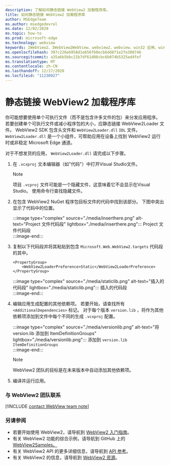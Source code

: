 ```yaml
---
description: 了解如何静态链接 WebView2 加载程序库。
title: 如何静态链接 WebView2 加载程序库
author: MSEdgeTeam
ms.author: msedgedevrel
ms.date: 12/02/2020
ms.topic: how-to
ms.prod: microsoft-edge
ms.technology: webview
keywords: IWebView2、IWebView2WebView、webview2、webview、win32 应用、win32、edge、ICoreWebView2、ICoreWebView2Host、浏览器控件、边缘 html
ms.openlocfilehash: 397c226eb958d1e656fb0ecb6dd8f1e2fe300746
ms.sourcegitcommit: a35a6b5bbc21b7df61d08cbc6b074b5325ad4fef
ms.translationtype: MT
ms.contentlocale: zh-CN
ms.lasthandoff: 12/17/2020
ms.locfileid: "11230927"
---
```

# 静态链接 WebView2 加载程序库  

你可能想要使用单个可执行文件（而不是包含许多文件的包）来分发应用程序。 若要创建单个可执行文件或减小程序包的大小，应静态链接 WebView2Loader 文件。 WebView2 SDK 包含头文件和 `WebView2Loader.dll` `IDL` 文件。 `WebView2Loader.dll` 是一个小组件，可帮助应用在设备上找到 WebView2 运行时或非稳定 Microsoft Edge 通道。  

对于不想发货的应用， `WebView2Loader.dll` 请完成以下步骤。  

1.  在 `.vcxproj` 文本编辑器（如"代码"）中打开Visual Studio文件。  
    
    > [!NOTE]
    > 项目 `.vcproj` 文件可能是一个隐藏文件，这意味着它不会显示在Visual Studio。  使用命令行查找隐藏文件。  
    
1.  在包含 WebView2 NuGet 程序包目标文件的代码中找到该部分。  下图中突出显示了代码中的位置。  

    :::image type="complex" source="./media/inserthere.png" alt-text="Project 文件代码段" lightbox="./media/inserthere.png":::
       Project 文件代码段   
    :::image-end:::  
  
1.  复制以下代码段并将其粘贴到包含 `Microsoft.Web.WebView2.targets` 代码段的其中。  

    ```xaml
    <PropertyGroup> 
        <WebView2LoaderPreference>Static</WebView2LoaderPreference> 
    </PropertyGroup>
    ```
      
    :::image type="complex" source="./media/staticlib.png" alt-text="插入的代码段" lightbox="./media/staticlib.png":::
       插入的代码段  
    :::image-end:::  
    
1.  编辑应用生成配置的其他依赖项。  若要开始，请查找所有 `<AdditionalDependencies>` 标记。 对于每个版本 `version.lib` ，将作为其他依赖项添加到文件中每个不同的生成 `.vcxproj` 配置。  
    
    :::image type="complex" source="./media/versionlib.png" alt-text="将 version.lib 添加到 ItemDefinitionGroups" lightbox="./media/versionlib.png":::
       添加到 `version.lib` `ItemDefinitionGroups`  
    :::image-end:::  
    
    > [!NOTE]
    > WebView2 团队的目标是在未来版本中自动添加其他依赖项。  
    
1. 编译并运行应用。

### 与 WebView2 团队联系  

[!INCLUDE [contact WebView team note](../includes/contact-webview-team-note.md)]  

### 另请参阅  

*   若要开始使用 WebView2，请导航到 [WebView2 入门指南][Webview2MainGettingStarted]。  
*   有关 WebView2 功能的综合示例，请导航到 GitHub 上的[WebView2Samples。][GithubMicrosoftedgeWebview2samples]
*   有关 WebView2 API 的更多详细信息，请导航到 [API 参考][Webview2ApiReference]。
*   有关 WebView2 的信息，请导航到 [WebView2 资源][Webview2MainNextSteps]。

<!-- links -->  

[DevtoolsGuideChromiumMain]: ../index.md "Microsoft Edge (Chromium) 开发人员工具 |Microsoft Docs"  

[Webview2ApiReference]: ../webview2-api-reference.md "Microsoft Edge WebView2 API 参考 |Microsoft Docs"  
[Webview2MainNextSteps]: ../index.md#next-steps "下一步 - Microsoft Edge WebView2 (预览版) |Microsoft Docs"  
[Webview2MainGettingStarted]: ../index.md#getting-started "入门 - Microsoft Edge WebView2 (预览版) |Microsoft Docs"  

[GithubMicrosoftedgeWebviewfeedbackMain]: https://github.com/MicrosoftEdge/WebViewFeedback "WebView 反馈 - MicrosoftEdge/WebViewFeedback |GitHub"  
[GithubMicrosoftedgeWebview2samples]: https://github.com/MicrosoftEdge/WebView2Samples "WebView2 示例 - MicrosoftEdge/WebView2Samples |GitHub"  

[GithubMicrosoftVscodeJSDebugWhatsNew]: https://github.com/microsoft/vscode-js-debug#whats-new "新增功能- JavaScript 调试器Visual Studio代码 - microsoft/vscode-js-debug |GitHub"  

[GithubMicrosoftVscodeEdgeDebug2ReadmeChromiumWebviewApplications]: https://github.com/microsoft/vscode-edge-debug2/blob/master/README.md#microsoft-edge-chromium-webview-applications "Microsoft Edge (Chromium) WebView 应用程序 - Visual Studio 代码 - 适用于 Microsoft Edge 的调试器 - microsoft/vscode-edge-debug2 |GitHub"  
